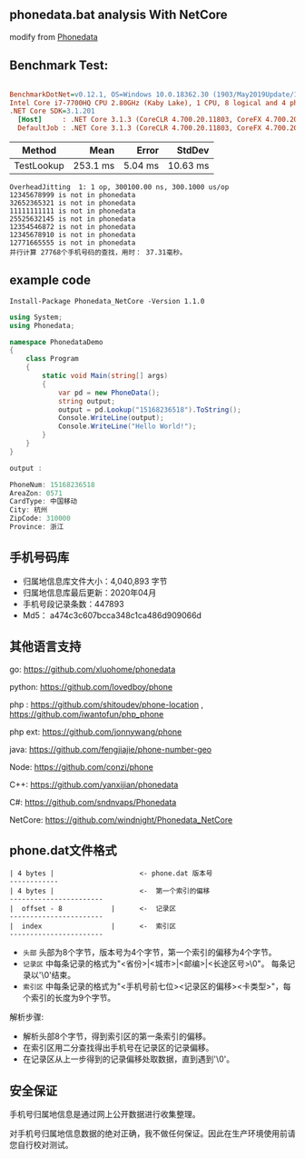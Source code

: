 ## phonedata.bat analysis With NetCore

 modify from [Phonedata](https://github.com/sndnvaps/Phonedata)

## Benchmark Test:

``` ini

BenchmarkDotNet=v0.12.1, OS=Windows 10.0.18362.30 (1903/May2019Update/19H1)
Intel Core i7-7700HQ CPU 2.80GHz (Kaby Lake), 1 CPU, 8 logical and 4 physical cores
.NET Core SDK=3.1.201
  [Host]     : .NET Core 3.1.3 (CoreCLR 4.700.20.11803, CoreFX 4.700.20.12001), X64 RyuJIT
  DefaultJob : .NET Core 3.1.3 (CoreCLR 4.700.20.11803, CoreFX 4.700.20.12001), X64 RyuJIT


```
|     Method |     Mean |   Error |   StdDev |
|----------- |---------:|--------:|---------:|
| TestLookup | 253.1 ms | 5.04 ms | 10.63 ms |

```
OverheadJitting  1: 1 op, 300100.00 ns, 300.1000 us/op
12345678999 is not in phonedata
32652365321 is not in phonedata
11111111111 is not in phonedata
25525632145 is not in phonedata
12354546872 is not in phonedata
12345678910 is not in phonedata
12771665555 is not in phonedata
并行计算 27768个手机号码的查找，用时： 37.31毫秒。
```

 
## example code
```
Install-Package Phonedata_NetCore -Version 1.1.0
```

```csharp
using System;
using Phonedata;

namespace PhonedataDemo
{
    class Program
    {
        static void Main(string[] args)
        {
            var pd = new PhoneData();
            string output;
            output = pd.Lookup("15168236518").ToString();
            Console.WriteLine(output);
            Console.WriteLine("Hello World!");
        }
    }
}

output :

PhoneNum: 15168236518
AreaZon: 0571
CardType: 中国移动
City: 杭州
ZipCode: 310000
Province: 浙江
```

## 手机号码库

- 归属地信息库文件大小：4,040,893 字节
- 归属地信息库最后更新：2020年04月
- 手机号段记录条数：447893 
- Md5： a474c3c607bcca348c1ca486d909066d

## 其他语言支持 

 go: https://github.com/xluohome/phonedata

 python: https://github.com/lovedboy/phone
 
 php :  https://github.com/shitoudev/phone-location , https://github.com/iwantofun/php_phone
 
 php ext: https://github.com/jonnywang/phone
 
 java: https://github.com/fengjiajie/phone-number-geo
 
 Node: https://github.com/conzi/phone
 
 C++: https://github.com/yanxijian/phonedata
 
 C#: https://github.com/sndnvaps/Phonedata

 NetCore: https://github.com/windnight/Phonedata_NetCore
  

## phone.dat文件格式

```
| 4 bytes |                     <- phone.dat 版本号
------------
| 4 bytes |                     <-  第一个索引的偏移
-----------------------
|  offset - 8            |      <-  记录区
-----------------------
|  index                 |      <-  索引区
-----------------------

```

* `头部` 头部为8个字节，版本号为4个字节，第一个索引的偏移为4个字节。
* `记录区` 中每条记录的格式为"\<省份\>|\<城市\>|\<邮编\>|\<长途区号\>\0"。 每条记录以'\0'结束。  
* `索引区` 中每条记录的格式为"<手机号前七位><记录区的偏移><卡类型>"，每个索引的长度为9个字节。

解析步骤:

 * 解析头部8个字节，得到索引区的第一条索引的偏移。
 * 在索引区用二分查找得出手机号在记录区的记录偏移。
 * 在记录区从上一步得到的记录偏移处取数据，直到遇到'\0'。


 ## 安全保证

手机号归属地信息是通过网上公开数据进行收集整理。

对手机号归属地信息数据的绝对正确，我不做任何保证。因此在生产环境使用前请您自行校对测试。

